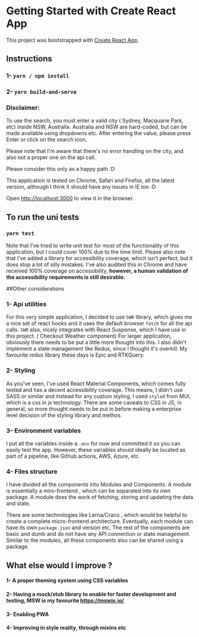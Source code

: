 # Getting Started with Create React App

This project was bootstrapped with [Create React App](https://github.com/facebook/create-react-app).

## Instructions

### 1- `yarn / npm install`
### 2- `yarn build-and-serve`

### Disclaimer:
To use the search, you must enter a valid city ( Sydney, Macquarie Park, etc) inside NSW, Australia.
Australia and NSW are hard-coded, but can be made available using dropdowns etc.
After entering the value, please press Enter or click on the search icon.

Please note that I'm aware that there's no error handling on the city, and also not a proper one on the api call.

Please consider this only as a happy path :D

This application is tested on Chrome, Safari and Firefox, all the latest version, although I think it should have any issues in IE too :D

Open [http://localhost:3000](http://localhost:3000) to view it in the browser.

## To run the uni tests
### `yarn test`

Note that I've tried to write unit test for most of the functionality of this application, but I could cover 100% due to the time limit.
Please also note that I've added a library for accessibility coverage, which isn't perfect, but it does stop a lot of silly mistakes.
I've also audited this in Chrome and have received 100% coverage on accessibility, **however, a human validation of the accessibility requirements is still desirable.**


##Other considerations

### 1- Api utilities
For this very simple application, I decided to use `SWR` library, which gives me a nice set of react hooks and it uses the default browser `fetch` for all the api calls.
`SWR` also, nicely integrates with React Suspense, which I have use in this project. ( Checkout Weather component)
For larger application, obviously there needs to be put a little more thought into this.
I also didn't implement a state management like Redux, since I thought it's overkill. 
My favourite redux library these days is Epic and RTKQuery.

### 2- Styling
As you've seen, I've used React Material Components, which comes fully tested and has a decent accessibility coverage.
This means, I didn't use SASS or similar and instead for any custom styling, I used `styled` from MUI, which is a css in js technology.
There are some caveats to CSS in JS, in general, so more thought needs to be put in before making a enterprise level decision of the styling library and methos.

### 3- Environment variables
I put all the variables inside a `.env` for now and committed it so you can easily test the app.
However, these variables should ideally be located as part of a pipeline, like Github actions, AWS, Azure, etc.

### 4- Files structure 
I have divided all the components into Modules and Components.
A module is essentially a miro-frontend , which can be separated into its own package.
A module does the work of fetching, storing and updating the data and state.

There are some technologies like Lerna/Craco , which would be helpful to create a complete micro-frontend architecture.
Eventually, each module can have its own `package.json` and version etc.
The rest of the components are basic and dumb and do not have any API connection or state management.
Similar to the modules, all these components also can be shared using a package.




## What else would I improve ?
#### 1- A proper theming system using CSS variables
#### 2- Having a mock/stub library to enable for faster development and testing, MSW is my favourite https://mswjs.io/
#### 3- Enabling PWA
#### 4- Improving in style reality, through mixins etc

